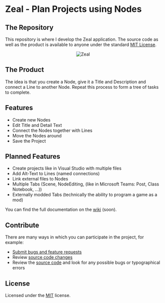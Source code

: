 # Zeal - Plan Projects using Nodes

## The Repository
This repository is where I develop the Zeal application. The source code as well as the product is available to anyone under the standard [MIT License](https://github.com/CAt0mIcS/NodePlanningEditor/blob/master/LICENSE.txt).

<p align="center">
  <img alt="Zeal", src="https://github.com/CAt0mIcS/NodePlanningEditor/blob/master/assets/Demonstration/DemonstrationPicture.jpg">
</p>

## The Product
The idea is that you create a Node, give it a Title and Description and connect a Line to another Node. Repeat this process to form a tree of tasks to complete.

## Features
* Create new Nodes
* Edit Title and Detail Text
* Connect the Nodes together with Lines
* Move the Nodes around
* Save the Project


## Planned Features
* Create projects like in Visual Studio with multiple files
* Add Alt-Text to Lines (named connections)
* Link external files to Nodes
* Multiple Tabs (Scene, NodeEditing, (like in Microsoft Teams: Post, Class Notebook, ...))
* Externally modded Tabs (technically the ability to program a game as a mod)

You can find the full documentation on the [wiki](https://github.com/CAt0mIcS/NodePlanningEditor/wiki) (soon).

## Contribute
There are many ways in which you can participate in the project, for example:
* [Submit bugs and feature requests](https://github.com/CAt0mIcS/NodePlanningEditor/issues)
* Review [source code changes](https://github.com/CAt0mIcS/NodePlanningEditor/pulls)
* Review the [source code](https://github.com/CAt0mIcS/NodePlanningEditor) and look for any possible bugs or typographical errors

## License
Licensed under the [MIT](https://github.com/CAt0mIcS/NodePlanningEditor/blob/master/LICENSE.txt) license.
